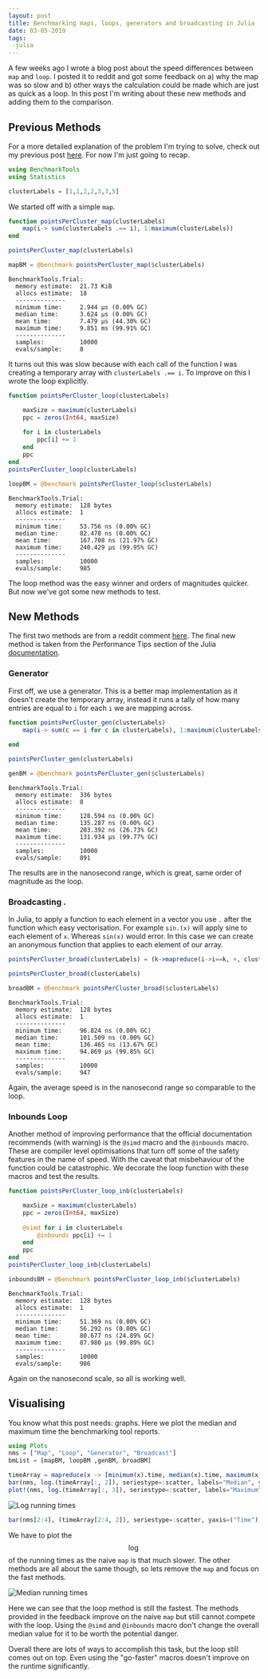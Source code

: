 ```yaml
---
layout: post
title: Benchmarking maps, loops, generators and broadcasting in Julia
date: 03-05-2019
tags:
 -julia
---
```


A few weeks ago I wrote a blog post about the speed differences
between `map` and `loop`. I posted it to reddit and got some feedback
on a) why the map was so slow and b) other ways the calculation
could be made which are just as quick as a loop. In this post I'm
writing about these new methods and adding them to the comparison.

## Previous Methods

For a more detailed explanation of the problem I'm trying to solve, check out my previous
post
[here](https://dm13450.github.io/2019/04/17/MapLoopPerformance.html). For
now I'm just going to recap.

```julia
using BenchmarkTools
using Statistics
```
```julia
clusterLabels = [1,1,2,2,3,3,5]
```

We started off with a simple `map`. 

```julia
function pointsPerCluster_map(clusterLabels)
    map(i-> sum(clusterLabels .== i), 1:maximum(clusterLabels))
end

pointsPerCluster_map(clusterLabels)

mapBM = @benchmark pointsPerCluster_map($clusterLabels)
```


    BenchmarkTools.Trial: 
      memory estimate:  21.73 KiB
      allocs estimate:  18
      --------------
      minimum time:     2.944 μs (0.00% GC)
      median time:      3.624 μs (0.00% GC)
      mean time:        7.479 μs (44.30% GC)
      maximum time:     9.851 ms (99.91% GC)
      --------------
      samples:          10000
      evals/sample:     8


It turns out this was slow because with each call of the function I
was creating a temporary array with `clusterLabels .== i`. To improve
on this I wrote the loop explicitly.


```julia
function pointsPerCluster_loop(clusterLabels)

    maxSize = maximum(clusterLabels)
    ppc = zeros(Int64, maxSize)
    
    for i in clusterLabels
        ppc[i] += 1
    end
    ppc
end
pointsPerCluster_loop(clusterLabels)

loopBM = @benchmark pointsPerCluster_loop($clusterLabels)
```




    BenchmarkTools.Trial: 
      memory estimate:  128 bytes
      allocs estimate:  1
      --------------
      minimum time:     53.756 ns (0.00% GC)
      median time:      82.478 ns (0.00% GC)
      mean time:        167.708 ns (21.97% GC)
      maximum time:     240.429 μs (99.95% GC)
      --------------
      samples:          10000
      evals/sample:     985


The loop method was the easy winner and orders of magnitudes
quicker. But now we've got some new methods to test.

## New Methods

The first two methods are from a reddit comment
[here](https://www.reddit.com/r/programming/comments/be9swi/speed_differences_between_a_map_and_a_loop_in/el4chty/). The
final new method is taken from the Performance Tips section of the
Julia [documentation](https://docs.julialang.org/en/v1/manual/performance-tips/index.html). 

### Generator 

First off, we use a generator. This is a better map implementation as
it doesn't create the temporary array, instead it runs a tally of how
many entries are equal to `i` for each `i` we are mapping across. 

```julia
function pointsPerCluster_gen(clusterLabels)
    map(i-> sum(c == i for c in clusterLabels), 1:maximum(clusterLabels))
    
end

pointsPerCluster_gen(clusterLabels)

genBM = @benchmark pointsPerCluster_gen($clusterLabels)
```




    BenchmarkTools.Trial: 
      memory estimate:  336 bytes
      allocs estimate:  8
      --------------
      minimum time:     128.594 ns (0.00% GC)
      median time:      135.287 ns (0.00% GC)
      mean time:        203.392 ns (26.73% GC)
      maximum time:     131.934 μs (99.77% GC)
      --------------
      samples:          10000
      evals/sample:     891

The results are in the nanosecond range, which is great, same order
of magnitude as the loop. 

### Broadcasting .

In Julia, to apply a function to each element in a vector you use `.`
after the function which easy vectorisation. For example `sin.(x)`
will apply sine to each element of `x`. Whereas `sin(x)` would error.
In this case we can create an anonymous function that applies to each
element of our array. 

```julia
pointsPerCluster_broad(clusterLabels) = (k->mapreduce(i->i==k, +, clusterLabels)).(1:maximum(clusterLabels))

pointsPerCluster_broad(clusterLabels)

broadBM = @benchmark pointsPerCluster_broad($clusterLabels)
```


    BenchmarkTools.Trial: 
      memory estimate:  128 bytes
      allocs estimate:  1
      --------------
      minimum time:     96.824 ns (0.00% GC)
      median time:      101.509 ns (0.00% GC)
      mean time:        136.465 ns (13.67% GC)
      maximum time:     94.869 μs (99.85% GC)
      --------------
      samples:          10000
      evals/sample:     947

Again, the average speed is in the nanosecond range so comparable to
the loop.

### Inbounds Loop

Another method of improving performance that the official
documentation recommends (with warning) is the `@simd` macro and the
`@inbounds` macro. These are compiler level optimisations that turn
off some of the safety features in the name of speed. With the caveat
that misbehaviour of the function could be catastrophic. We decorate
the loop function with these macros and test the results.

```julia
function pointsPerCluster_loop_inb(clusterLabels)

    maxSize = maximum(clusterLabels)
    ppc = zeros(Int64, maxSize)
    
    @simd for i in clusterLabels
        @inbounds ppc[i] += 1
    end
    ppc
end
pointsPerCluster_loop_inb(clusterLabels)

inboundsBM = @benchmark pointsPerCluster_loop_inb($clusterLabels)
```

    BenchmarkTools.Trial: 
      memory estimate:  128 bytes
      allocs estimate:  1
      --------------
      minimum time:     51.369 ns (0.00% GC)
      median time:      56.292 ns (0.00% GC)
      mean time:        80.677 ns (24.89% GC)
      maximum time:     87.980 μs (99.89% GC)
      --------------
      samples:          10000
      evals/sample:     986


Again on the nanosecond scale, so all is working well. 


## Visualising

You know what this post needs: graphs. Here we plot the median and
maximum time the benchmarking tool reports. 

```julia
using Plots
nms = ["Map", "Loop", "Generator", "Broadcast"]
bmList = [mapBM, loopBM ,genBM, broadBM]

timeArray = mapreduce(x -> [minimum(x).time, median(x).time, maximum(x).time], hcat, bmList)'
bar(nms, log.(timeArray[:, 2]), seriestype=:scatter, labels="Median", yaxis=("log Time"))
plot!(nms, log.(timeArray[:, 3]), seriestype=:scatter, labels="Maximum")
```

![Log running times](/assets/maploop/output_16_0.svg)

```julia
bar(nms[2:4], (timeArray[2:4, 2]), seriestype=:scatter, yaxis=("Time"), label="Median")
```

We have to plot the $$\log$$ of the running times as the naive `map`
is that much slower. The other methods are all about the same though,
so lets remove the `map` and focus on the fast methods. 

<!---
![Running times](/assets/maploop/output_17_0.svg)
--->

![Median running times](/assets/maploop/output_18_0.svg)

Here we can see that the loop method is still the fastest. The methods
provided in the feedback improve on the naive `map` but still cannot
compete with the loop. Using the `@simd` and `@inbounds` macro don't change the overall median
value for it to be worth the potential danger.



Overall there are lots of ways to accomplish this task, but the loop
still comes out on top. Even using the "go-faster" macros doesn't
improve on the runtime significantly.
